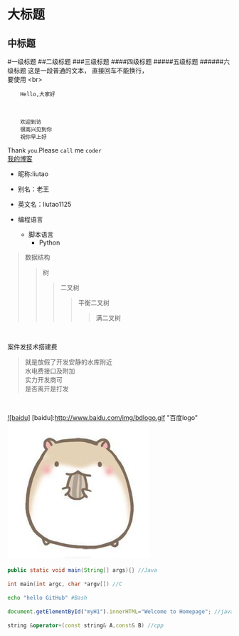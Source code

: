 大标题 
=====
中标题
----
#一级标题
##二级标题
###三级标题
####四级标题
#####五级标题
######六级标题
这是一段普通的文本，
直接回车不能换行，<br>
要使用 \<br>
<br>

		Hello,大家好
<br>

		欢迎到访
		很高兴见到你
		祝你早上好
Thank `you`.Please `call` me `coder`<br>
[我的博客](http://blog.csdn.net/liutao2016 "悬停提示")
<br>
* 昵称:liutao
* 别名：老王
* 英文名：liutao1125

* 编程语言
	* 脚本语言
		* Python
		
>数据结构
>>树
>>>二叉树
>>>>平衡二叉树
>>>>>满二叉树
<br>

案件发技术搭建费<br>
>就是放假了开发安静的水库附近<br>
>水电费接口及附加<br>
>实力开发商可<br>
>是否离开是打发
<br>

[![baidu]](http://www.baidu.com)
[baidu]:http://www.baidu.com/img/bdlogo.gif "百度logo"
<br>
[![](https://github.com/liutao1125/Markdown/raw/master/img/logo.png)](http://blog.csdn.net/liutao2016 "我的博客")
<br>
```Java
public static void main(String[] args){} //Java
```
```c
int main(int argc, char *argv[]) //C
```
```Bash
echo "hello GitHub" #Bash
```
```javascript
document.getElementById("myH1").innerHTML="Welcome to Homepage"; //javascript
```
```cpp
string &operator+(const string& A,const& B) //cpp
```


		